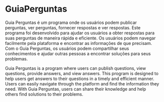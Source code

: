 # GuiaPerguntas

Guia Perguntas é um programa onde os usuários podem publicar perguntas, ver perguntas, fornecer respostas e ver respostas. 
Este programa foi desenvolvido para ajudar os usuários a obter respostas para suas perguntas de maneira rápida e eficiente. 
Os usuários podem navegar facilmente pela plataforma e encontrar as informações de que precisam. 
Com o Guia Perguntas, os usuários podem compartilhar seus conhecimentos e ajudar outras pessoas a encontrar soluções para seus problemas.

Guia Perguntas is a program where users can publish questions, view questions, provide answers, and view answers. 
This program is designed to help users get answers to their questions in a timely and efficient manner. 
Users can easily navigate through the platform and find the information they need. 
With Guia Perguntas, users can share their knowledge and help others find solutions to their problems.
